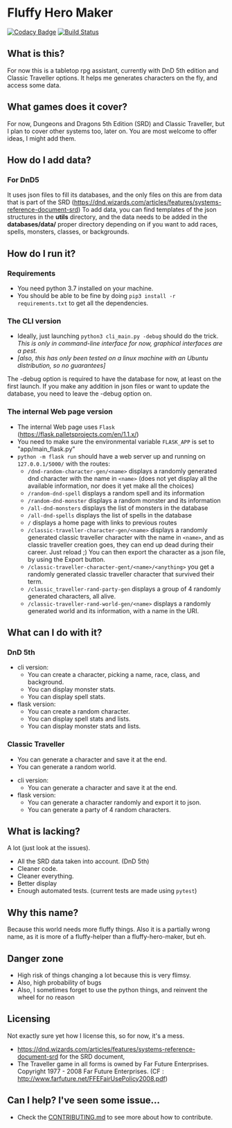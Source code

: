 # Fluffy Hero Maker
[![Codacy Badge](https://api.codacy.com/project/badge/Grade/476ce10b73024bb8a63b98221a860825)](https://app.codacy.com/manual/Freyj/Fluffy-Hero-Maker?utm_source=github.com&utm_medium=referral&utm_content=Freyj/Fluffy-Hero-Maker&utm_campaign=Badge_Grade_Settings)
[![Build Status](https://travis-ci.org/Freyj/Fluffy-Hero-Maker.svg?branch=master)](https://travis-ci.org/Freyj/Fluffy-Hero-Maker)
## What is this?
For now this is a tabletop rpg assistant, currently with DnD 5th edition and Classic Traveller options.
It helps me generates characters on the fly, and access some data.

## What games does it cover?
For now,  Dungeons and Dragons 5th Edition (SRD) and Classic Traveller, but I plan to cover other systems too, later on.
You are most welcome to offer ideas, I might add them.

## How do I add data?
### For DnD5
It uses json files to fill its databases, and the only files on this are from data that is part of the SRD  (https://dnd.wizards.com/articles/features/systems-reference-document-srd)
To add data, you can find templates of the json structures in the **utils** directory, and the data needs to be added in the **databases/data/** proper directory depending on if you want to add races, spells, monsters, classes, or backgrounds.

## How do I run it?
### Requirements
- You need python 3.7 installed on your machine.
- You should be able to be fine by doing `pip3 install -r requirements.txt` to get all the dependencies.
### The CLI version
- Ideally, just launching ```python3 cli_main.py -debug``` should do the trick.
*This is only in command-line interface for now, graphical interfaces are a pest.*
- *[also, this has only been tested on a linux machine with an Ubuntu distribution, so no guarantees]*

The -debug option is required to have the database for now, at least on the first launch. If you make any addition in 
json files or want to update the database, you need to leave the -debug option on.

### The internal Web page version
- The internal Web page uses `Flask` (https://flask.palletsprojects.com/en/1.1.x/) 
- You need to make sure the environmental variable `FLASK_APP` is set to "app/main_flask.py"
- `python -m flask run` should have a web server up and running on `127.0.0.1/5000/` with the routes: 
  - `/dnd-random-character-gen/<name>` displays a randomly generated dnd character with the name in `<name>` (does not yet display all the available information, nor does it yet make all the choices)
  - `/random-dnd-spell` displays a random spell and its information
  - `/random-dnd-monster` displays a random monster and its information
  - `/all-dnd-monsters` displays the list of monsters in the database
  - `/all-dnd-spells` displays the list of spells in the database
  - `/` displays a home page with links to previous routes
  - `/classic-traveller-character-gen/<name>` displays a randomly generated classic traveller character with the name in
   `<name>`, and as classic traveller creation goes, they can end up dead during their career. Just reload ;)
   You can then export the character as a json file, by using the Export button.
  - `/classic-traveller-character-gent/<name>/<anything>` you get a randomly generated classic traveller character that survived their term. 
  - `/classic_traveller-rand-party-gen` displays a group of 4 randomly generated characters, all alive.
  - `/classic-traveller-rand-world-gen/<name>` displays a randomly generated world and its information, with a name 
  in the URI.

## What can I do with it?
### DnD 5th
- cli version:
  * You can create a character, picking a name, race, class, and background. 
  * You can display monster stats.
  * You can display spell stats.
- flask version:
  * You can create a random character.
  * You can display spell stats and lists.
  * You can display monster stats and lists.

### Classic Traveller
* You can generate a character and save it at the end.
* You can generate a random world.
- cli version:
    * You can generate a character and save it at the end.
- flask version:
    * You can generate a character randomly and export it to json.
    * You can generate a party of 4 random characters.

## What is lacking?
A lot (just look at the issues).
* All the SRD data taken into account. (DnD 5th)
* Cleaner code.
* Cleaner everything.
* Better display
* Enough automated tests. (current tests are made using `pytest`)

## Why this name?
Because this world needs more fluffy things. Also it is a partially wrong name, as it is more of a fluffy-helper than a fluffy-hero-maker, but eh.

## Danger zone
* High risk of things changing a lot because this is very flimsy.
* Also, high probability of bugs
* Also, I sometimes forget to use the python things, and reinvent the wheel for no reason

## Licensing
Not exactly sure yet how I license this, so for now, it's a mess.
* https://dnd.wizards.com/articles/features/systems-reference-document-srd for the SRD document,
*  The Traveller game in all forms is owned by Far Future Enterprises. Copyright 1977 - 2008 Far Future Enterprises.
 (CF : http://www.farfuture.net/FFEFairUsePolicy2008.pdf)

## Can I help? I've seen some issue...
* Check the [CONTRIBUTING.md](https://github.com/Freyj/Fluffy-Hero-Maker/blob/master/CONTRIBUTING.md) to see more about how to contribute.
